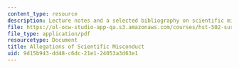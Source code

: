 ```yaml
---
content_type: resource
description: Lecture notes and a selected bibliography on scientific misconduct.
file: https://ol-ocw-studio-app-qa.s3.amazonaws.com/courses/hst-502-survival-skills-for-researchers-the-responsible-conduct-of-research-spring-2003/9d15b943dd48c6dc21e124053a3d63e1_8allegationsofScie.pdf
file_type: application/pdf
resourcetype: Document
title: Allegations of Scientific Misconduct
uid: 9d15b943-dd48-c6dc-21e1-24053a3d63e1
---
```

